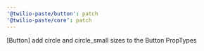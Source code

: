 ```yaml
---
'@twilio-paste/button': patch
'@twilio-paste/core': patch
---
```


[Button] add circle and circle_small sizes to the Button PropTypes
